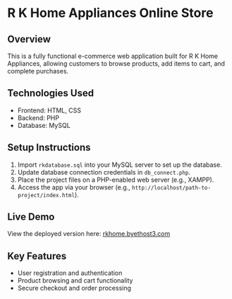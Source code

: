 # R K Home Appliances Online Store

## Overview  
This is a fully functional e-commerce web application built for R K Home Appliances, allowing customers to browse products, add items to cart, and complete purchases.

## Technologies Used  
- Frontend: HTML, CSS  
- Backend: PHP  
- Database: MySQL  

## Setup Instructions  
1. Import `rkdatabase.sql` into your MySQL server to set up the database.  
2. Update database connection credentials in `db_connect.php`.  
3. Place the project files on a PHP-enabled web server (e.g., XAMPP).  
4. Access the app via your browser (e.g., `http://localhost/path-to-project/index.html`).

## Live Demo  
View the deployed version here: [rkhome.byethost3.com](https://rkhome.byethost3.com)

## Key Features  
- User registration and authentication  
- Product browsing and cart functionality  
- Secure checkout and order processing  

